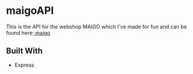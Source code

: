 
# maigoAPI

This is the API for the webshop MAIGO which I've made for fun and can be found here:[ maigo](https://github.com/williamkalin/maigo)

## Built With

* Express

